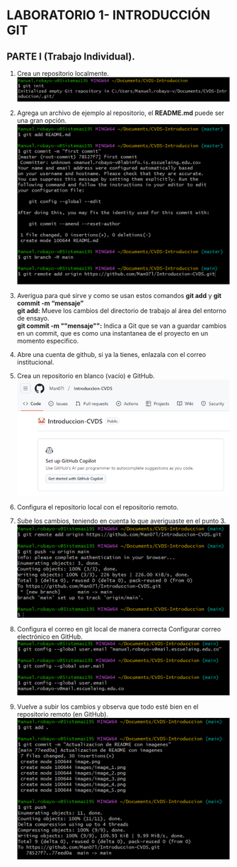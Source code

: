# LABORATORIO 1- INTRODUCCIÓN GIT
## PARTE I (Trabajo Individual). 

1.	Crea un repositorio localmente.  
    ![Imagen repositorio](images/image_1.png)

2.	Agrega un archivo de ejemplo al repositorio, el **README.md** puede ser una gran opción.  
    ![Imagen README.md](images/image_2.png)

3.	Averigua para qué sirve y como se usan estos comandos **git add** y **git commit -m “mensaje”**  
    **git add:** Mueve los cambios del directorio de trabajo al área del entorno de ensayo.  
    **git commit -m ""mensaje"":** Indica a Git que se van a guardar cambios en un commit, que es como una instantanea 
                                   de el proyecto en un momento especifico.  
    
4.  Abre una cuenta de github, si ya la tienes, enlazala con el correo institucional.

5.  Crea un repositorio en blanco (vacío) e GitHub.  
    ![Imagen github](images/image_3.png)

6.  Configura el repositorio local con el repositorio remoto.

7.  Sube los cambios, teniendo en cuenta lo que averiguaste en el punto 3.  
    ![Imagen vinculo](images/image_4.png)

8.  Configura el correo en git local de manera correcta Configurar correo electrónico en GitHub.  
    ![Imagen correo](images/image_5.png)

9.  Vuelve a subir los cambios y observa que todo esté bien en el repositorio remoto (en GitHub).  
    ![Imagen correo](images/image_6.png)